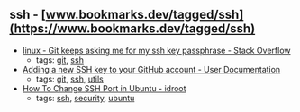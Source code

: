 ssh - [www.bookmarks.dev/tagged/ssh](https://www.bookmarks.dev/tagged/ssh)
---
* [linux - Git keeps asking me for my ssh key passphrase - Stack Overflow](https://stackoverflow.com/questions/10032461/git-keeps-asking-me-for-my-ssh-key-passphrase)
    * tags: [git](../tagged/git.md), [ssh](../tagged/ssh.md)
* [Adding a new SSH key to your GitHub account - User Documentation        ](https://help.github.com/articles/adding-a-new-ssh-key-to-your-github-account/)
    * tags: [git](../tagged/git.md), [ssh](../tagged/ssh.md), [utils](../tagged/utils.md)
* [How To Change SSH Port in Ubuntu - idroot](http://idroot.net/tutorials/how-to-change-ssh-port-in-ubuntu/)
    * tags: [ssh](../tagged/ssh.md), [security](../tagged/security.md), [ubuntu](../tagged/ubuntu.md)
